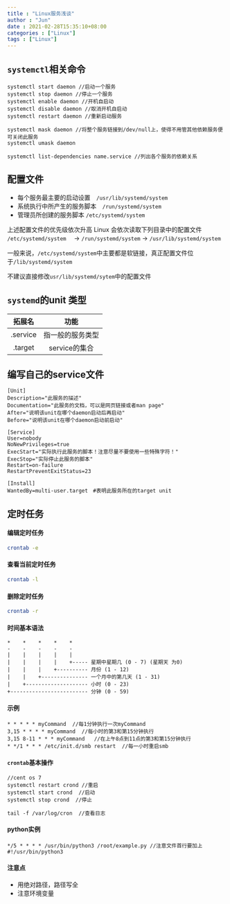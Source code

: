 ```yaml
---
title : "Linux服务浅谈"
author : "Jun"
date : 2021-02-28T15:35:10+08:00
categories : ["Linux"]
tags : ["Linux"]
---
```




## `systemctl`相关命令
```
systemctl start daemon //启动一个服务
systemctl stop daemon //停止一个服务
systemctl enable daemon //开机自启动
systemctl disable daemon //取消开机自启动
systemctl restart daemon //重新启动服务
```
```
systemctl mask daemon //将整个服务链接到/dev/null上，使得不用管其他依赖服务便可关闭此服务
systemctl umask daemon
```

```
systemctl list-dependencies name.service //列出各个服务的依赖关系
```

## 配置文件

- 每个服务最主要的启动设置　`/usr/lib/systemd/system`
- 系统执行中所产生的服务脚本　`/run/systemd/system`
- 管理员所创建的服务脚本  `/etc/systemd/system`

上述配置文件的优先级依次升高
Linux 会依次读取下列目录中的配置文件
`/etc/systemd/system`　
            -> 
            `/run/systemd/system` 
                         -> 
                         `/usr/lib/systemd/system`

一般来说，`/etc/systemd/system`中主要都是软链接，真正配置文件位于`/lib/systemd/system`

不建议直接修改`usr/lib/systemd/sytem`中的配置文件

## `systemd`的unit 类型

|拓展名|功能|
|:---:|:---:|
|.service|指一般的服务类型|
|.target|service的集合|



## 编写自己的service文件

```
[Unit]
Description="此服务的描述"
Documentation="此服务的文档，可以是网页链接或者man page"
After="说明该unit在哪个daemon启动后再启动"
Before="说明该unit在哪个daemon启动前启动"

[Service]
User=nobody
NoNewPrivileges=true
ExecStart="实际执行此服务的脚本！注意尽量不要使用一些特殊字符！"
ExecStop="实际停止此服务的脚本"
Restart=on-failure
RestartPreventExitStatus=23

[Install]
WantedBy=multi-user.target　#表明此服务所在的target unit
```



## 定时任务

#### 编辑定时任务

```bash
crontab -e
```



#### 查看当前定时任务

```bash
crontab -l
```



#### 删除定时任务

```bash
crontab -r
```



#### 时间基本语法

```
*    *    *    *    *
-    -    -    -    -
|    |    |    |    |
|    |    |    |    +----- 星期中星期几 (0 - 7) (星期天 为0)
|    |    |    +---------- 月份 (1 - 12) 
|    |    +--------------- 一个月中的第几天 (1 - 31)
|    +-------------------- 小时 (0 - 23)
+------------------------- 分钟 (0 - 59)
```



#### 示例

```
* * * * * myCommand  //每1分钟执行一次myCommand
3,15 * * * * myCommand  //每小时的第3和第15分钟执行
3,15 8-11 * * * myCommand   //在上午8点到11点的第3和第15分钟执行
* */1 * * * /etc/init.d/smb restart  //每一小时重启smb
```

####  

#### `crontab`基本操作

```
//cent os 7
systemctl restart crond //重启
systemctl start crond  //启动
systemctl stop crond  //停止

tail -f /var/log/cron  //查看日志
```



#### python实例

```
*/5 * * * * /usr/bin/python3 /root/example.py //注意文件首行要加上 #!/usr/bin/python3
```



#### 注意点

- 用绝对路径，路径写全
- 注意环境变量
